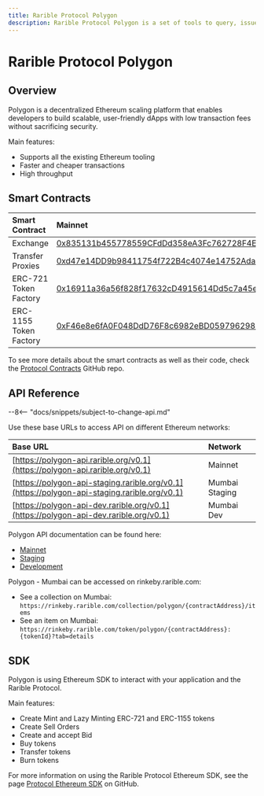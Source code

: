 ```yaml
---
title: Rarible Protocol Polygon
description: Rarible Protocol Polygon is a set of tools to query, issue, and trade NFTs in the Polygon blockchain network
---
```


# Rarible Protocol Polygon

## Overview

Polygon is a decentralized Ethereum scaling platform that enables developers to build scalable, user-friendly dApps with low transaction fees without sacrificing security.

Main features:

* Supports all the existing Ethereum tooling
* Faster and cheaper transactions
* High throughput

## Smart Contracts

| Smart Contract         | Mainnet                                                                                                                  | Mumbai                                                                                                                          |
|:-----------------------|:-------------------------------------------------------------------------------------------------------------------------|:--------------------------------------------------------------------------------------------------------------------------------|
| Exchange               | [0x835131b455778559CFdDd358eA3Fc762728F4E3e](https://polygonscan.com/address/0x835131b455778559CFdDd358eA3Fc762728F4E3e) | [0x4F05968D804902dd827Dd0F4fB37Ccc3071C4Bb5](https://mumbai.polygonscan.com/address/0x4F05968D804902dd827Dd0F4fB37Ccc3071C4Bb5) |
| Transfer Proxies       | [0xd47e14DD9b98411754f722B4c4074e14752Ada7C](https://polygonscan.com/address/0xd47e14DD9b98411754f722B4c4074e14752Ada7C) | [0x02e21199D043dab90248f79d6A8d0c36832734B0](https://mumbai.polygonscan.com/address/0x02e21199D043dab90248f79d6A8d0c36832734B0) |
| ERC-721 Token Factory  | [0x16911a36a56f828f17632cD4915614Dd5c7a45e0](https://polygonscan.com/address/0x16911a36a56f828f17632cD4915614Dd5c7a45e0) | [0xa85180a21786bA65b0778bE1cb5CBA5E5c6cD21d](https://mumbai.polygonscan.com/address/0xa85180a21786bA65b0778bE1cb5CBA5E5c6cD21d) |
| ERC-1155 Token Factory | [0xF46e8e6fA0F048DdD76F8c6982eBD059796298B8](https://polygonscan.com/address/0xF46e8e6fA0F048DdD76F8c6982eBD059796298B8) | [0xAa9CD5834E0009902EeAA3FEfAc6A160e9A096b4](https://mumbai.polygonscan.com/address/0xAa9CD5834E0009902EeAA3FEfAc6A160e9A096b4) |

To see more details about the smart contracts as well as their code, check the [Protocol Contracts](https://github.com/rarible/protocol-contracts) GitHub repo.

## API Reference

--8<-- "docs/snippets/subject-to-change-api.md"

Use these base URLs to access API on different Ethereum networks:

| Base URL                                                                                     | Network        |
|:---------------------------------------------------------------------------------------------|:---------------|
| [https://polygon-api.rarible.org/v0.1](https://polygon-api.rarible.org/v0.1)                 | Mainnet        |
| [https://polygon-api-staging.rarible.org/v0.1](https://polygon-api-staging.rarible.org/v0.1) | Mumbai Staging |
| [https://polygon-api-dev.rarible.org/v0.1](https://polygon-api-dev.rarible.org/v0.1)         | Mumbai Dev     |

Polygon API documentation can be found here:

* [Mainnet](https://polygon-api.rarible.org/v0.1/doc)
* [Staging](https://polygon-api-staging.rarible.org/v0.1/doc)
* [Development](https://polygon-api-dev.rarible.org/v0.1/doc)

Polygon - Mumbai can be accessed on rinkeby.rarible.com:
- See a collection on Mumbai: `https://rinkeby.rarible.com/collection/polygon/{contractAddress}/items`
- See an item on Mumbai: `https://rinkeby.rarible.com/token/polygon/{contractAddress}:{tokenId}?tab=details`

## SDK

Polygon is using Ethereum SDK to interact with your application and the Rarible Protocol.

Main features:

* Create Mint and Lazy Minting ERC-721 and ERC-1155 tokens
* Create Sell Orders
* Create and accept Bid
* Buy tokens
* Transfer tokens
* Burn tokens

For more information on using the Rarible Protocol Ethereum SDK, see the page [Protocol Ethereum SDK](https://github.com/rarible/ethereum-sdk) on GitHub.
